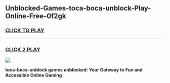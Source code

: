 
## Unblocked-Games-toca-boca-unblock-Play-Online-Free-0f2gk
<h3>
<a href="https://premium76.site?title=toca-boca-unblock&ref=26A">CLICK TO PLAY</a></h3>
<hr>

<h3>
<a href="https://premium76.site?title=toca-boca-unblock&ref=26A">CLICK 2 PLAY</a>
  
</h3>

<a href="https://premium76.site?title=toca-boca-unblock&ref=26A"><img src="https://clearcache.store/games.png"></a>


**toca-boca-unblock games unblocked: Your Gateway to Fun and Accessible Online Gaming**
